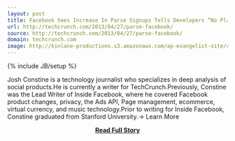 ```yaml
---
layout: post
title: Facebook Sees Increase In Parse Signups Tells Developers “No Plans To Change How App Data Is Used”
url: http://techcrunch.com/2013/04/27/parse-facebook/
source: http://techcrunch.com/2013/04/27/parse-facebook/
domain: techcrunch.com
image: http://kinlane-productions.s3.amazonaws.com/ap-evangelist-site/curated/screenshots/8057_techcrunch_com.png
---
```

{% include JB/setup %}<p>Josh Constine is a technology journalist who specializes in deep analysis of social products.He is currently a writer for TechCrunch.Previously, Constine was the Lead Writer of Inside Facebook, where he covered Facebook product changes, privacy, the Ads API, Page management, ecommerce, virtual currency, and music technology.Prior to writing for Inside Facebook, Constine graduated from Stanford University.→ Learn More</p>
<center><p><a href="http://techcrunch.com/2013/04/27/parse-facebook/" style='padding:25px; font-sze:18px; font-weight: bold;'>Read Full Story</a></p></center>
